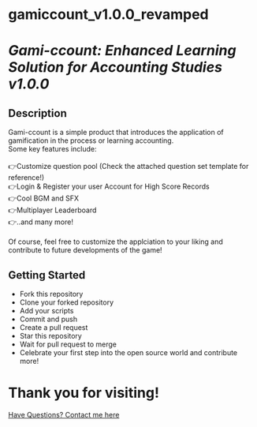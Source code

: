 # gamiccount_v1.0.0_revamped

# *Gami-ccount: Enhanced Learning Solution for Accounting Studies v1.0.0*

## Description 
Gami-ccount is a simple product that introduces the application of gamification in the process or learning accounting.
<br>
Some key features include:
<br>
<br>
👉Customize question pool (Check the attached question set template for reference!) <br>
👉Login & Register your user Account for High Score Records <br>
👉Cool BGM and SFX <br>
👉Multiplayer Leaderboard <br>
👉..and many more! <br>
<br>
Of course, feel free to customize the applciation to your liking and contribute to future developments of the game!
<br>
## Getting Started
* Fork this repository
* Clone your forked repository
* Add your scripts
* Commit and push
* Create a pull request
* Star this repository
* Wait for pull request to merge
* Celebrate your first step into the open source world and contribute more!

# Thank you for visiting!

[Have Questions? Contact me here](https://twitter.com/ashes060800)
